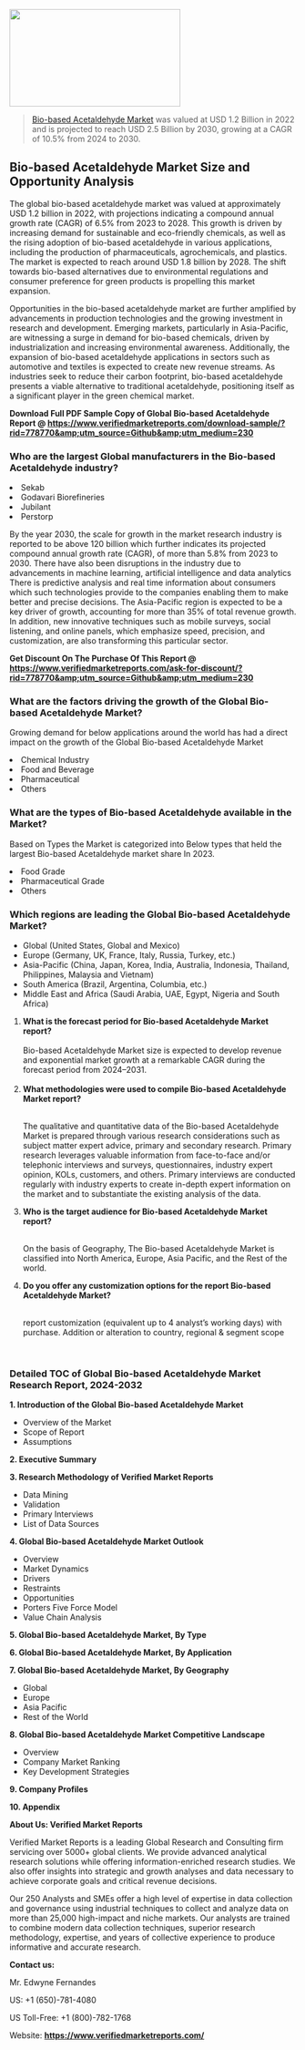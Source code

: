 <img src="https://ffe5etoiles.com/wp-content/uploads/2024/12/MST1-300x171.png" alt="" width="300" height="171" class="alignnone size-medium wp-image-20088" /><blockquote><p><p><a href="https://www.verifiedmarketreports.com/download-sample/?rid=778770&utm_source=Github&utm_medium=230" target="_blank">Bio-based Acetaldehyde Market</a> was valued at USD 1.2 Billion in 2022 and is projected to reach USD 2.5 Billion by 2030, growing at a CAGR of 10.5% from 2024 to 2030.</p></blockquote><p><h2>Bio-based Acetaldehyde Market Size and Opportunity Analysis</h2><p>The global bio-based acetaldehyde market was valued at approximately USD 1.2 billion in 2022, with projections indicating a compound annual growth rate (CAGR) of 6.5% from 2023 to 2028. This growth is driven by increasing demand for sustainable and eco-friendly chemicals, as well as the rising adoption of bio-based acetaldehyde in various applications, including the production of pharmaceuticals, agrochemicals, and plastics. The market is expected to reach around USD 1.8 billion by 2028. The shift towards bio-based alternatives due to environmental regulations and consumer preference for green products is propelling this market expansion.</p><p>Opportunities in the bio-based acetaldehyde market are further amplified by advancements in production technologies and the growing investment in research and development. Emerging markets, particularly in Asia-Pacific, are witnessing a surge in demand for bio-based chemicals, driven by industrialization and increasing environmental awareness. Additionally, the expansion of bio-based acetaldehyde applications in sectors such as automotive and textiles is expected to create new revenue streams. As industries seek to reduce their carbon footprint, bio-based acetaldehyde presents a viable alternative to traditional acetaldehyde, positioning itself as a significant player in the green chemical market.</p></p><p class=""><strong>Download Full PDF Sample Copy of Global Bio-based Acetaldehyde Report @ <a href="https://www.verifiedmarketreports.com/download-sample/?rid=778770&amp;utm_source=Github&amp;utm_medium=230" target="_blank">https://www.verifiedmarketreports.com/download-sample/?rid=778770&amp;utm_source=Github&amp;utm_medium=230</a></strong></p><h3 id="" class="">Who are the largest Global manufacturers in the Bio-based Acetaldehyde industry?</h3><p><li>Sekab</li><li> Godavari Biorefineries</li><li> Jubilant</li><li> Perstorp</li></p><div class=""><div class="" dir="" data-message-author-role="" data-message-id="" data-message-model-slug=""><div class=""><div class=""><div class=""><div class="" dir="" data-message-author-role="" data-message-id="" data-message-model-slug=""><div class=""><div class=""><p>By the year 2030, the scale for growth in the market research industry is reported to be above 120 billion which further indicates its projected compound annual growth rate (CAGR), of more than 5.8% from 2023 to 2030. There have also been disruptions in the industry due to advancements in machine learning, artificial intelligence and data analytics There is predictive analysis and real time information about consumers which such technologies provide to the companies enabling them to make better and precise decisions. The Asia-Pacific region is expected to be a key driver of growth, accounting for more than 35% of total revenue growth. In addition, new innovative techniques such as mobile surveys, social listening, and online panels, which emphasize speed, precision, and customization, are also transforming this particular sector.</p><p><strong>Get Discount On The Purchase Of This Report @&nbsp; <a href="https://www.verifiedmarketreports.com/ask-for-discount/?rid=778770&amp;utm_source=Github&amp;utm_medium=230" target="_blank">https://www.verifiedmarketreports.com/ask-for-discount/?rid=778770&amp;utm_source=Github&amp;utm_medium=230</a></strong></p></div></div></div></div></div></div></div></div><h3 id="" class="">What are the factors driving the growth of the Global Bio-based Acetaldehyde Market?</h3><p id="" class="">Growing demand for below applications around the world has had a direct impact on the growth of the Global Bio-based Acetaldehyde Market</p><p id="" class=""><li>Chemical Industry</li><li> Food and Beverage</li><li> Pharmaceutical</li><li> Others</li></p><h3 id="" class="">What are the types of Bio-based Acetaldehyde available in the Market?</h3><p id="" class="">Based on Types the Market is categorized into Below types that held the largest Bio-based Acetaldehyde market share In 2023.</p><p id="" class=""><li>Food Grade</li><li> Pharmaceutical Grade</li><li> Others</li></p><h3 id="" class="">Which regions are leading the Global Bio-based Acetaldehyde Market?</h3><ul><li>Global (United States, Global and Mexico)</li><li>Europe (Germany, UK, France, Italy, Russia, Turkey, etc.)</li><li>Asia-Pacific (China, Japan, Korea, India, Australia, Indonesia, Thailand, Philippines, Malaysia and Vietnam)</li><li>South America (Brazil, Argentina, Columbia, etc.)</li><li>Middle East and Africa (Saudi Arabia, UAE, Egypt, Nigeria and South Africa)</li></ul><p><ol><li><strong>What is the forecast period for Bio-based Acetaldehyde Market report?<br /></strong><br /><span data-sheets-root="1" data-sheets-value="{&quot;1&quot;:2,&quot;2&quot;:&quot;XXXX size is expected to develop revenue and exponential market growth at a remarkable CAGR during the forecast period from 2024&ndash;2030.&quot;}" data-sheets-userformat="{&quot;2&quot;:12674,&quot;4&quot;:{&quot;1&quot;:2,&quot;2&quot;:16776960},&quot;10&quot;:2,&quot;11&quot;:0,&quot;15&quot;:&quot;Arial&quot;,&quot;16&quot;:12}">Bio-based Acetaldehyde Market size is expected to develop revenue and exponential market growth at a remarkable CAGR during the forecast period from 2024&ndash;2031.</span><br /><br /></li><li><strong>What methodologies were used to compile Bio-based Acetaldehyde Market report?<br /><br /></strong><p>The qualitative and quantitative data of the&nbsp;Bio-based Acetaldehyde Market is prepared through various research considerations such as subject matter expert advice, primary and secondary research. Primary research leverages valuable information from face-to-face and/or telephonic interviews and surveys, questionnaires, industry expert opinion, KOLs, customers, and others. Primary interviews are conducted regularly with industry experts to create in-depth expert information on the market and to substantiate the existing analysis of the data.&nbsp;</p></li><li><strong>Who is the target audience for Bio-based Acetaldehyde Market report?<br /><br /></strong><p>On the basis of Geography, The&nbsp;Bio-based Acetaldehyde Market is classified into North America, Europe, Asia Pacific, and the Rest of the world.</p></li><li><strong>Do you offer any customization options for the report Bio-based Acetaldehyde Market?<br /><br /></strong><p>report customization (equivalent up to 4 analyst&rsquo;s working days) with purchase. Addition or alteration to country, regional &amp; segment scope</p><p>&nbsp;</p></li></ol></p><h3 id="" class="">Detailed TOC of Global Bio-based Acetaldehyde Market Research Report, 2024-2032</h3><p id="" class=""><strong>1. Introduction of the Global Bio-based Acetaldehyde Market</strong></p><ul><li>Overview of the Market</li><li>Scope of Report</li><li>Assumptions</li></ul><p id="" class=""><strong>2. Executive Summary</strong></p><p id="" class=""><strong>3. Research Methodology of&nbsp;Verified Market Reports</strong></p><ul><li>Data Mining</li><li>Validation</li><li>Primary Interviews</li><li>List of Data Sources</li></ul><p id="" class=""><strong>4. Global Bio-based Acetaldehyde Market Outlook</strong></p><ul><li>Overview</li><li>Market Dynamics</li><li>Drivers</li><li>Restraints</li><li>Opportunities</li><li>Porters Five Force Model</li><li>Value Chain Analysis</li></ul><p id="" class=""><strong>5. Global Bio-based Acetaldehyde Market, By&nbsp;Type</strong></p><p id="" class=""><strong>6. Global Bio-based Acetaldehyde Market, By Application</strong></p><p id="" class=""><strong>7. Global Bio-based Acetaldehyde Market, By Geography</strong></p><ul><li>Global</li><li>Europe</li><li>Asia Pacific</li><li>Rest of the World</li></ul><p id="" class=""><strong>8. Global Bio-based Acetaldehyde Market Competitive Landscape</strong></p><ul><li>Overview</li><li>Company Market Ranking</li><li>Key Development Strategies</li></ul><p id="" class=""><strong>9. Company Profiles</strong></p><p id="" class=""><strong>10. Appendix</strong></p><p id="" class=""><strong>About Us: Verified Market Reports</strong></p><p id="" class="">Verified Market Reports is a leading Global Research and Consulting firm servicing over 5000+ global clients. We provide advanced analytical research solutions while offering information-enriched research studies. We also offer insights into strategic and growth analyses and data necessary to achieve corporate goals and critical revenue decisions.</p><p id="" class="">Our 250 Analysts and SMEs offer a high level of expertise in data collection and governance using industrial techniques to collect and analyze data on more than 25,000 high-impact and niche markets. Our analysts are trained to combine modern data collection techniques, superior research methodology, expertise, and years of collective experience to produce informative and accurate research.</p><p id="" class=""><strong>Contact us:</strong></p><p id="" class="">Mr. Edwyne Fernandes</p><p id="" class="">US: +1 (650)-781-4080</p><p id="" class="">US Toll-Free: +1 (800)-782-1768</p><p id="" class="">Website: <a target="" data-test-app-aware-link=""><strong>https://www.verifiedmarketreports.com/</strong></a></p>
